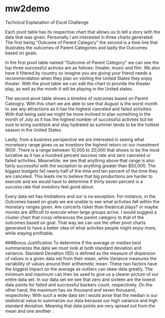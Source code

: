 # mw2demo
Technical Explanation of Excel Challenge

  Each pivot table has its respective chart that allows us to tell a story with the data that was given. Personally I am interested in three charts generated. The first being "Outcome of Parent Category" the second is a time line that illustrates the outcomes of Parent Categories and lastly the Outcomes based on goals. 

  In the first pivot table named "Outcome of Parent Category" we can see the top three successful activies are as follows: theater, music and film. We also have it filtered by country so imagine you are giving your friend needs a recommendation when they plan on visiting the United States they enjoy theater. With the pivot table we can edit the chart to provide the theater play, as well as the month it will be playing in the United states.

  The second pivot table shows a timeline of outcomes based on Parent Cateogry. With this chart we are able to see that August is the worst month to see any attractions as it has the highest canceled and failed activities. With that being said we might be more inclined to plan something in the month of July as it has the highest number of successful activties but be sure to bring sunblock and stay hydrated as summer tends to be the hottest season in the United States. 
  
  Lastly, from a business perspective we are interested in seeing what moneteary range gives us as investors the highest return on our investment (ROI). There is a range between 10,000 to 20,000 that shows to be the most lucrative as it has a hundred percent success rate and zero canceled or failed activities. Meanwhile, we see that anything above that range is also fairly successful with the exception to anything greater than $50,000. The biggest budgets fail nearly half of the time and ten percent of the time they are canceled. This leads me to believe that big productions are harder to execute and we would have to determine if thirty seven percent is a success rate that investors feel good about.
  
 Every data set has limitiations and our is no exception. For instance, in the Outcomes based on goals we are unable to see what activties fall within the monetary ranges given. Are concerts risker than theatrical plays? or maybe movies are difficult to execute when large groups arrive. I would suggest a cluster chart that cross references the parent category to that of the outcomes based on goal. That way we can use the other pivot charts generated to have a better idea of what activites people might enjoy more, while staying profitable.
 
 
 ###Bonus Justification
  To determine if the average or median best summariezes the data we must look at both standard deviation and variance. Standard Deviation (SD) is defined as the measure of dispersion of values in a given data set from their mean, while Variance measures the variability of values around their arithemetic mean. These two factors have the biggest impact on the average as outliers can skew data greatly. The minimum and maximum can then be used to give us a clearer picture of our entire data set. In our data set we see that zero and sixteen are the lowest data points for failed and successful backers count, respectively. On the other hand, the maximum has six thousand and seven thousand, respectivley. With such a wide data set I would avise that the median is our statistical value to summarize our data because our high variance and high standard deviation. Meaning that data points are very spread out from the mean and one another . 
